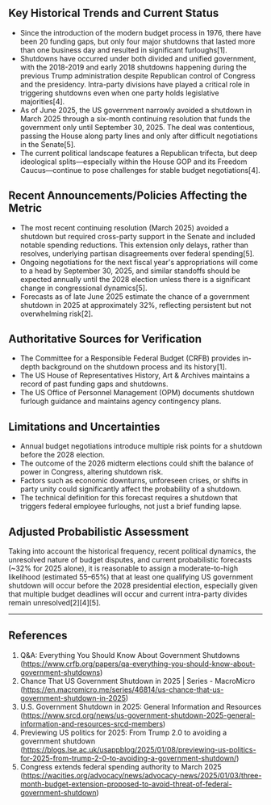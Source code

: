 ## Key Historical Trends and Current Status

- Since the introduction of the modern budget process in 1976, there have been 20 funding gaps, but only four major shutdowns that lasted more than one business day and resulted in significant furloughs[1].
- Shutdowns have occurred under both divided and unified government, with the 2018-2019 and early 2018 shutdowns happening during the previous Trump administration despite Republican control of Congress and the presidency. Intra-party divisions have played a critical role in triggering shutdowns even when one party holds legislative majorities[4].
- As of June 2025, the US government narrowly avoided a shutdown in March 2025 through a six-month continuing resolution that funds the government only until September 30, 2025. The deal was contentious, passing the House along party lines and only after difficult negotiations in the Senate[5].
- The current political landscape features a Republican trifecta, but deep ideological splits—especially within the House GOP and its Freedom Caucus—continue to pose challenges for stable budget negotiations[4].

## Recent Announcements/Policies Affecting the Metric

- The most recent continuing resolution (March 2025) avoided a shutdown but required cross-party support in the Senate and included notable spending reductions. This extension only delays, rather than resolves, underlying partisan disagreements over federal spending[5].
- Ongoing negotiations for the next fiscal year's appropriations will come to a head by September 30, 2025, and similar standoffs should be expected annually until the 2028 election unless there is a significant change in congressional dynamics[5].
- Forecasts as of late June 2025 estimate the chance of a government shutdown in 2025 at approximately 32%, reflecting persistent but not overwhelming risk[2].

## Authoritative Sources for Verification

- The Committee for a Responsible Federal Budget (CRFB) provides in-depth background on the shutdown process and its history[1].
- The US House of Representatives History, Art & Archives maintains a record of past funding gaps and shutdowns.
- The US Office of Personnel Management (OPM) documents shutdown furlough guidance and maintains agency contingency plans.

## Limitations and Uncertainties

- Annual budget negotiations introduce multiple risk points for a shutdown before the 2028 election.
- The outcome of the 2026 midterm elections could shift the balance of power in Congress, altering shutdown risk.
- Factors such as economic downturns, unforeseen crises, or shifts in party unity could significantly affect the probability of a shutdown.
- The technical definition for this forecast requires a shutdown that triggers federal employee furloughs, not just a brief funding lapse.

## Adjusted Probabilistic Assessment

Taking into account the historical frequency, recent political dynamics, the unresolved nature of budget disputes, and current probabilistic forecasts (~32% for 2025 alone), it is reasonable to assign a moderate-to-high likelihood (estimated 55–65%) that at least one qualifying US government shutdown will occur before the 2028 presidential election, especially given that multiple budget deadlines will occur and current intra-party divides remain unresolved[2][4][5].

---

## References

1. Q&A: Everything You Should Know About Government Shutdowns (https://www.crfb.org/papers/qa-everything-you-should-know-about-government-shutdowns)
2. Chance That US Government Shutdown in 2025 | Series - MacroMicro (https://en.macromicro.me/series/46814/us-chance-that-us-government-shutdown-in-2025)
3. U.S. Government Shutdown in 2025: General Information and Resources (https://www.srcd.org/news/us-government-shutdown-2025-general-information-and-resources-srcd-members)
4. Previewing US politics for 2025: From Trump 2.0 to avoiding a government shutdown (https://blogs.lse.ac.uk/usappblog/2025/01/08/previewing-us-politics-for-2025-from-trump-2-0-to-avoiding-a-government-shutdown/)
5. Congress extends federal spending authority to March 2025 (https://wacities.org/advocacy/news/advocacy-news/2025/01/03/three-month-budget-extension-proposed-to-avoid-threat-of-federal-government-shutdown)